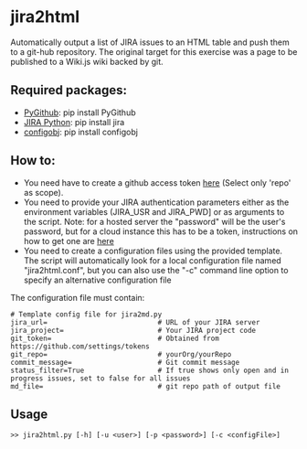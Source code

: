 # jira2html
Automatically output a list of JIRA issues to an HTML table and push them to a git-hub repository. The original target for this exercise was a page to be published to a Wiki.js wiki backed by git.

## Required packages:

* [PyGithub](https://github.com/PyGithub/PyGithub): pip install PyGithub
* [JIRA Python](https://jira.readthedocs.io/en/latest/installation.html): pip install jira
* [configobj](https://configobj.readthedocs.io/en/latest/configobj.html): pip install configobj

## How to:

* You need have to create a github access token [here](https://github.com/settings/tokens) (Select only 'repo' as scope).
* You need to provide your JIRA authentication parameters either as the environment variables (JIRA\_USR and JIRA\_PWD] or as arguments to the script. Note: for a hosted server the "password" will be the user's password, but for a cloud instance this has to be a token, instructions on how to get one are [here](https://confluence.atlassian.com/cloud/api-tokens-938839638.html)
* You need to create a configuration files using the provided template. The script will automatically look for a local configuration file named "jira2html.conf", 
  but you can also use the "-c" command line option to specify an alternative configuration file

The configuration file must contain:

```
# Template config file for jira2md.py
jira_url=                           # URL of your JIRA server
jira_project=                       # Your JIRA project code
git_token=                          # Obtained from https://github.com/settings/tokens
git_repo=                           # yourOrg/yourRepo
commit_message=                     # Git commit message
status_filter=True                  # If true shows only open and in progress issues, set to false for all issues
md_file=                            # git repo path of output file
```

## Usage

```
>> jira2html.py [-h] [-u <user>] [-p <password>] [-c <configFile>]
```
